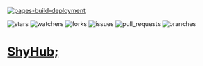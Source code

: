 [![pages-build-deployment][pages_build_deployment]](https://github.com/dudushy/dudushy.github.io/actions/workflows/pages/pages-build-deployment)

![stars][stars] ![watchers][watchers] ![forks][forks] ![issues][issues] ![pull_requests][pull_requests] ![branches][branches]



# [ShyHub;](https://dudushy.github.io/)

[pages_build_deployment]: https://github.com/dudushy/dudushy.github.io/actions/workflows/pages/pages-build-deployment/badge.svg?branch=gh-pages
[forks]: https://img.shields.io/github/forks/dudushy/dudushy.github.io
[stars]: https://img.shields.io/github/stars/dudushy/dudushy.github.io
[watchers]: https://img.shields.io/github/watchers/dudushy/dudushy.github.io
[issues]: https://badgen.net/github/issues/dudushy/dudushy.github.io
[pull_requests]: https://badgen.net/github/prs/dudushy/dudushy.github.io
[branches]: https://badgen.net/github/branches/dudushy/dudushy.github.io
